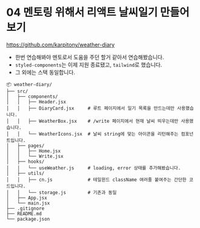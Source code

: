 # 04 멘토링 위해서 리액트 날씨일기 만들어보기

https://github.com/karpitony/weather-diary


- 한번 연습해봐야 멘토로서 도움을 주던 할거 같아서 연습해봤습니다.
- `styled-components`는 이제 지원 종료됐고, `tailwind`로 했습니다.
- 그 외에는 스택 동일합니다.

```
📦 weather-diary/
├── src/
│   ├── components/
│   │   ├── Header.jsx
│   │   ├── DiaryCard.jsx     # 루트 페이지에서 일기 목록을 만드는데만 사용했습니다.
│   │   ├── WeatherBox.jsx    # /write 페이지에서 현재 날씨 띄우는데만 사용했습니다.
│   │   └── WeatherIcons.jsx  # 날씨 string에 맞는 아이콘을 리턴해주는 컴포넌트입니다.
│   ├── pages/
│   │   ├── Home.jsx
│   │   └── Write.jsx
│   ├── hooks/
│   │   └── useWeather.js     # loading, error 상태를 추가해봤습니다.
│   ├── utils/
│   │   ├── cn.js             # 테일윈드 className 여러줄 붙여주는 간단한 코드입니다.
│   │   └── storage.js        # 기존과 동일
│   ├── App.jsx
│   └── main.jsx
├── .gitignore
├── README.md
└── package.json
```